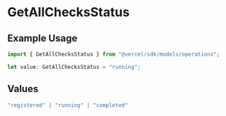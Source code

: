 # GetAllChecksStatus

## Example Usage

```typescript
import { GetAllChecksStatus } from "@vercel/sdk/models/operations";

let value: GetAllChecksStatus = "running";
```

## Values

```typescript
"registered" | "running" | "completed"
```